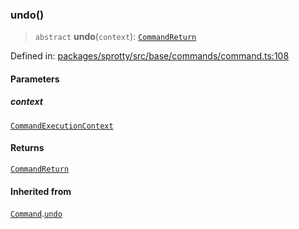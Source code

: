
### undo()

> `abstract` **undo**(`context`): [`CommandReturn`](../TypeAlias.CommandReturn)

Defined in: [packages/sprotty/src/base/commands/command.ts:108](https://github.com/eclipse-sprotty/sprotty/blob/f9b2433481cc27a1ac0c92d525a92039ae7f6c76/packages/sprotty/src/base/commands/command.ts#L108)

#### Parameters

##### context

[`CommandExecutionContext`](../Interface.CommandExecutionContext)

#### Returns

[`CommandReturn`](../TypeAlias.CommandReturn)

#### Inherited from

[`Command`](../Class.Command).[`undo`](../Class.Command.md#undo)
